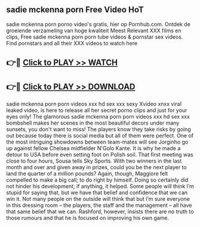 ## sadie mckenna porn Free Video HoT 

sadie mckenna porn porno video's gratis, hier op Pornhub.com. Ontdek de groeiende verzameling van hoge kwaliteit Meest Relevant XXX films en clips,
Free sadie mckenna porn porn tube videos & pornstar sex videos. Find pornstars and all their XXX videos to watch here


## 👉🔴 [Click to PLAY >> WATCH](http://us.freeplayer.one?title=sadie_mckenna_porn&ref=16D)

## 👉🔴 [Click to PLAY >> DOWNLOAD](http://us.freeplayer.one?title=sadie_mckenna_porn&ref=16D)


sadie mckenna porn porn videos xxx hd sex xxx sexy Xvideo xnxx viral leaked video, is here to release all her secret porno clips and just for your eyes only! The glamorous sadie mckenna porn porn videos xxx hd sex xxx bombshell makes her scenes in the most beautiful decors under many sunsets, you don't want to miss! The players know they take risks by going out because today there is social media but all of them were perfect. One of the most intriguing showdowns between team-mates will see Jorginho go up against fellow Chelsea midfielder N'Golo Kante. It is why he made a detour to USA before even setting foot on Polish soil. That first meeting was close to four hours, Sousa tells Sky Sports. With two winners in the last month and over and given away in prizes, could you be the next player to land the quarter of a million pounds? Again, though, Maggiore felt compelled to make a big call; to do right by himself. Doing so certainly did not hinder his development; if anything, it helped. Some people will think I’m stupid for saying that, but we have that belief and confidence that we can win it. Not many people on the outside will think that but I’m sure everyone in this dressing room – the players, the staff and the management – all have that same belief that we can. Rashford, however, insists there are no truth to those rumours and that he is focused on improving his own game.
